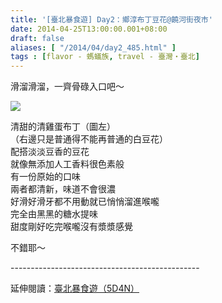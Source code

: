 ```yaml
---
title: '[臺北暴食遊] Day2：鄉淳布丁豆花@饒河街夜市'
date: 2014-04-25T13:00:00.001+08:00
draft: false
aliases: [ "/2014/04/day2_485.html" ]
tags : [flavor - 螞蟻族, travel - 臺灣・臺北]
---
```


滑溜滑溜，一齊骨碌入口吧～  

[![](https://3.bp.blogspot.com/-r_8lSFN9Zs4/XDGgqOgwlUI/AAAAAAAAEhA/HcaSmpniYccFak69Aj7Z1uXxlu0TNAbdwCLcBGAs/s640/65.jpg)](https://3.bp.blogspot.com/-r_8lSFN9Zs4/XDGgqOgwlUI/AAAAAAAAEhA/HcaSmpniYccFak69Aj7Z1uXxlu0TNAbdwCLcBGAs/s1600/65.jpg)

清甜的清雞蛋布丁（圖左）  
（右邊只是普通得不能再普通的白豆花）  
配搭淡淡豆香的豆花  
就像無添加人工香料很色素般  
有一份原始的口味  
兩者都清新，味道不會很濃  
好滑好滑牙都不用動就已悄悄溜進喉嚨  
完全由黑黑的糖水提味  
甜度剛好吃完喉嚨沒有漿漿感覺  
  
不錯耶～  
  
\-----------------------------------------------  
  
延伸閱讀：[臺北暴食遊（5D4N）](http://www.hidie.net/2014/05/5d4n.html)